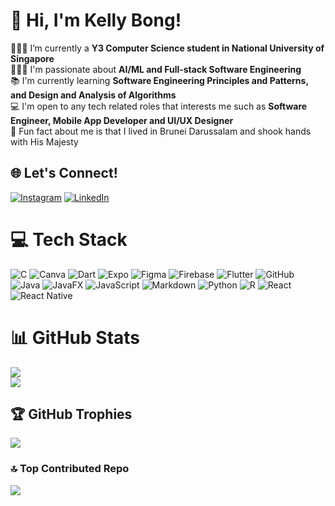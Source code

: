 # 👋 Hi, I'm Kelly Bong!
👩🏻‍💻 I’m currently a **Y3 Computer Science student in National University of Singapore**<br/>
👩🏻‍🎓 I'm passionate about **AI/ML and Full-stack Software Engineering**<br/>
📚 I'm currently learning **Software Engineering Principles and Patterns, and Design and Analysis of Algorithms**<br/>
💻 I'm open to any tech related roles that interests me such as **Software Engineer, Mobile App Developer and UI/UX Designer**<br/>
🔮 Fun fact about me is that I lived in Brunei Darussalam and shook hands with His Majesty<br/>

## 🌐 Let's Connect!
[![Instagram](https://img.shields.io/badge/Instagram-%23E4405F.svg?logo=Instagram&logoColor=white)](https://instagram.com/kari_bonz) [![LinkedIn](https://img.shields.io/badge/LinkedIn-%230077B5.svg?logo=linkedin&logoColor=white)](https://linkedin.com/in/kellybong27) 

# 💻 Tech Stack
![C](https://img.shields.io/badge/c-%2300599C.svg?style=for-the-badge&logo=c&logoColor=white) ![Canva](https://img.shields.io/badge/Canva-%2300C4CC.svg?style=for-the-badge&logo=Canva&logoColor=white) ![Dart](https://img.shields.io/badge/dart-%230175C2.svg?style=for-the-badge&logo=dart&logoColor=white) ![Expo](https://img.shields.io/badge/expo-1C1E24?style=for-the-badge&logo=expo&logoColor=#D04A37) ![Figma](https://img.shields.io/badge/figma-%23F24E1E.svg?style=for-the-badge&logo=figma&logoColor=white) ![Firebase](https://img.shields.io/badge/firebase-a08021?style=for-the-badge&logo=firebase&logoColor=ffcd34) ![Flutter](https://img.shields.io/badge/Flutter-%2302569B.svg?style=for-the-badge&logo=Flutter&logoColor=white) ![GitHub](https://img.shields.io/badge/github-%23121011.svg?style=for-the-badge&logo=github&logoColor=white) ![Java](https://img.shields.io/badge/java-%23ED8B00.svg?style=for-the-badge&logo=openjdk&logoColor=white) ![JavaFX](https://img.shields.io/badge/javafx-%23FF0000.svg?style=for-the-badge&logo=javafx&logoColor=white) ![JavaScript](https://img.shields.io/badge/javascript-%23323330.svg?style=for-the-badge&logo=javascript&logoColor=%23F7DF1E) ![Markdown](https://img.shields.io/badge/markdown-%23000000.svg?style=for-the-badge&logo=markdown&logoColor=white) ![Python](https://img.shields.io/badge/python-3670A0?style=for-the-badge&logo=python&logoColor=ffdd54) ![R](https://img.shields.io/badge/r-%23276DC3.svg?style=for-the-badge&logo=r&logoColor=white) ![React](https://img.shields.io/badge/react-%2320232a.svg?style=for-the-badge&logo=react&logoColor=%2361DAFB) ![React Native](https://img.shields.io/badge/react_native-%2320232a.svg?style=for-the-badge&logo=react&logoColor=%2361DAFB) 
# 📊 GitHub Stats
![](https://github-readme-stats.vercel.app/api?username=Bonzzz3&theme=jolly&hide_border=false&include_all_commits=false&count_private=false)<br/>
![](https://github-readme-streak-stats.herokuapp.com/?user=Bonzzz3&theme=jolly&hide_border=false)<br/>
<!-- ![](https://github-readme-stats.vercel.app/api/top-langs/?username=Bonzzz3&theme=jolly&hide_border=false&include_all_commits=false&count_private=true&layout=compact) -->

## 🏆 GitHub Trophies
![](https://github-profile-trophy.vercel.app/?username=Bonzzz3&theme=tokyonight&no-frame=false&no-bg=true&margin-w=4)

### 🔝 Top Contributed Repo
![](https://github-contributor-stats.vercel.app/api?username=Bonzzz3&limit=5&theme=jolly&combine_all_yearly_contributions=true)

<!-- Proudly created with GPRM ( https://gprm.itsvg.in ) -->
